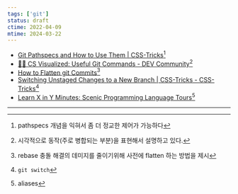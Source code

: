 ```yaml
---
tags: ['git']
status: draft
ctime: 2022-04-09
mtime: 2024-03-22
---
```


- [Git Pathspecs and How to Use Them | CSS-Tricks](https://css-tricks.com/git-pathspecs-and-how-to-use-them/)[^100-1]
- [🌳🚀 CS Visualized: Useful Git Commands - DEV Community](https://dev.to/lydiahallie/cs-visualized-useful-git-commands-37p1)[^100-2]
- [How to Flatten git Commits](https://davidwalsh.name/flatten-git-commits)[^100-3]
- [Switching Unstaged Changes to a New Branch | CSS-Tricks - CSS-Tricks](https://css-tricks.com/git-switching-unstaged-changes-to-a-new-branch/)[^100-4]
- [Learn X in Y Minutes: Scenic Programming Language Tours](https://learnxinyminutes.com/docs/bash/)[^100-5]

---

[^100-1]: pathspecs 개념을 익혀서 좀 더 정교한 제어가 가능하다
[^100-2]: 시각적으로 동작(주로 병합되는 부분)을 표현해서 설명하고 있다.
[^100-3]: rebase 충돌 해결의 데미지를 줄이기위해 사전에 flatten 하는 방법을 제시
[^100-4]: `git switch`
[^100-5]: aliases
